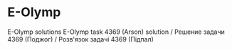# E-Olymp
E-Olymp solutions
E-Olymp task 4369 (Arson) solution / Решение задачи 4369 (Поджог) / Розв'язок задачі 4369 (Підпал) 
